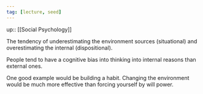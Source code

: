```yaml
---
tag: [lecture, seed]
---
```

up:: [[Social Psychology]]

The tendency of underestimating the environment sources (situational) and overestimating the internal (dispositional).

People tend to have a cognitive bias into thinking into internal reasons than external ones.

One good example would be building a habit. Changing the environment would be much more effective than forcing yourself by will power.

